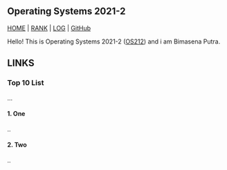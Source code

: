 Operating Systems 2021-2
---
[HOME](.) | [RANK](/TXT/myrank.txt) | [LOG](TXT/mylog.txt) | [GitHub](https://github.com/bienreti/os212)

Hello!
This is Operating Systems 2021-2 ([OS212](https://scele.cs.ui.ac.id/course/view.php?id=3268)) and i am Bimasena Putra.

## LINKS
### Top 10 List

...

#### 1. One

..

#### 2. Two

..
